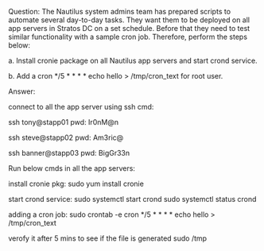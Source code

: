 Question: 
The Nautilus system admins team has prepared scripts to automate several day-to-day tasks. They want them to be deployed on all app servers in Stratos DC on a set schedule. Before that they need to test similar functionality with a sample cron job. Therefore, perform the steps below:

a. Install cronie package on all Nautilus app servers and start crond service.

b. Add a cron */5 * * * * echo hello > /tmp/cron_text for root user.

Answer:

connect to all the app server using ssh cmd:

ssh tony@stapp01
pwd: Ir0nM@n

ssh steve@stapp02
pwd: Am3ric@

ssh banner@stapp03
pwd: BigGr33n

Run below cmds in all the app servers:

install cronie pkg:
sudo yum install cronie

start crond service:
sudo systemctl start crond
sudo systemctl status crond

adding a cron job:
sudo crontab -e
cron */5 * * * * echo hello > /tmp/cron_text

verofy it after 5 mins to see if the file is generated
sudo /tmp
